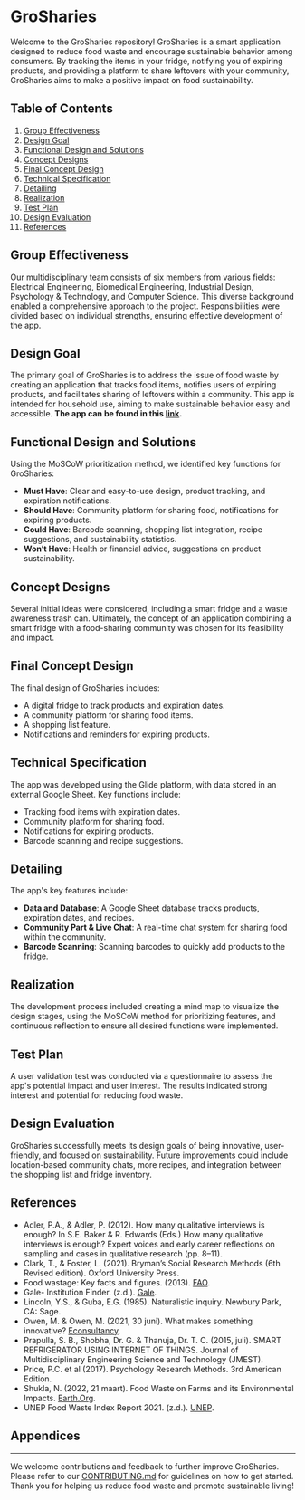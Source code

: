 # GroSharies

Welcome to the GroSharies repository! GroSharies is a smart application designed to reduce food waste and encourage sustainable behavior among consumers. By tracking the items in your fridge, notifying you of expiring products, and providing a platform to share leftovers with your community, GroSharies aims to make a positive impact on food sustainability.

## Table of Contents
1. [Group Effectiveness](#group-effectiveness)
2. [Design Goal](#design-goal)
3. [Functional Design and Solutions](#functional-design-and-solutions)
4. [Concept Designs](#concept-designs)
5. [Final Concept Design](#final-concept-design)
6. [Technical Specification](#technical-specification)
7. [Detailing](#detailing)
8. [Realization](#realization)
9. [Test Plan](#test-plan)
10. [Design Evaluation](#design-evaluation)
11. [References](#references)

## Group Effectiveness
Our multidisciplinary team consists of six members from various fields: Electrical Engineering, Biomedical Engineering, Industrial Design, Psychology & Technology, and Computer Science. This diverse background enabled a comprehensive approach to the project. Responsibilities were divided based on individual strengths, ensuring effective development of the app.

## Design Goal
The primary goal of GroSharies is to address the issue of food waste by creating an application that tracks food items, notifies users of expiring products, and facilitates sharing of leftovers within a community. This app is intended for household use, aiming to make sustainable behavior easy and accessible. **The app can be found in this [link](https://grosharies.glideapp.io/).**

## Functional Design and Solutions
Using the MoSCoW prioritization method, we identified key functions for GroSharies:
- **Must Have**: Clear and easy-to-use design, product tracking, and expiration notifications.
- **Should Have**: Community platform for sharing food, notifications for expiring products.
- **Could Have**: Barcode scanning, shopping list integration, recipe suggestions, and sustainability statistics.
- **Won’t Have**: Health or financial advice, suggestions on product sustainability.

## Concept Designs
Several initial ideas were considered, including a smart fridge and a waste awareness trash can. Ultimately, the concept of an application combining a smart fridge with a food-sharing community was chosen for its feasibility and impact.

## Final Concept Design
The final design of GroSharies includes:
- A digital fridge to track products and expiration dates.
- A community platform for sharing food items.
- A shopping list feature.
- Notifications and reminders for expiring products.

## Technical Specification
The app was developed using the Glide platform, with data stored in an external Google Sheet. Key functions include:
- Tracking food items with expiration dates.
- Community platform for sharing food.
- Notifications for expiring products.
- Barcode scanning and recipe suggestions.

## Detailing
The app's key features include:
- **Data and Database**: A Google Sheet database tracks products, expiration dates, and recipes.
- **Community Part & Live Chat**: A real-time chat system for sharing food within the community.
- **Barcode Scanning**: Scanning barcodes to quickly add products to the fridge.

## Realization
The development process included creating a mind map to visualize the design stages, using the MoSCoW method for prioritizing features, and continuous reflection to ensure all desired functions were implemented.

## Test Plan
A user validation test was conducted via a questionnaire to assess the app's potential impact and user interest. The results indicated strong interest and potential for reducing food waste.

## Design Evaluation
GroSharies successfully meets its design goals of being innovative, user-friendly, and focused on sustainability. Future improvements could include location-based community chats, more recipes, and integration between the shopping list and fridge inventory.

## References
- Adler, P.A., & Adler, P. (2012). How many qualitative interviews is enough? In S.E. Baker & R. Edwards (Eds.) How many qualitative interviews is enough? Expert voices and early career reflections on sampling and cases in qualitative research (pp. 8–11).
- Clark, T., & Foster, L. (2021). Bryman’s Social Research Methods (6th Revised edition). Oxford University Press.
- Food wastage: Key facts and figures. (2013). [FAO](https://www.fao.org/news/story/en/item/196402/icode).
- Gale- Institution Finder. (z.d.). [Gale](https://galeapps.gale.com/apps/auth?userGroupName=&origURL=https%3A%2F%2Fgo.gale.com%2Fps%2Fi.do%3Fid%3DGALE%7CA19715724&prodId=GVRL).
- Lincoln, Y.S., & Guba, E.G. (1985). Naturalistic inquiry. Newbury Park, CA: Sage.
- Owen, M. & Owen, M. (2021, 30 juni). What makes something innovative? [Econsultancy](https://econsultancy.com/what-makes-something-innovative/).
- Prapulla, S. B., Shobha, Dr. G. & Thanuja, Dr. T. C. (2015, juli). SMART REFRIGERATOR USING INTERNET OF THINGS. Journal of Multidisciplinary Engineering Science and Technology (JMEST).
- Price, P.C. et al (2017). Psychology Research Methods. 3rd American Edition.
- Shukla, N. (2022, 21 maart). Food Waste on Farms and its Environmental Impacts. [Earth.Org](https://earth.org/food-waste-on-farms/).
- UNEP Food Waste Index Report 2021. (z.d.). [UNEP](https://www.unep.org/resources/report/unep-food-waste-index-report-2021).

## Appendices


---

We welcome contributions and feedback to further improve GroSharies. Please refer to our [CONTRIBUTING.md](CONTRIBUTING.md) for guidelines on how to get started. Thank you for helping us reduce food waste and promote sustainable living!

